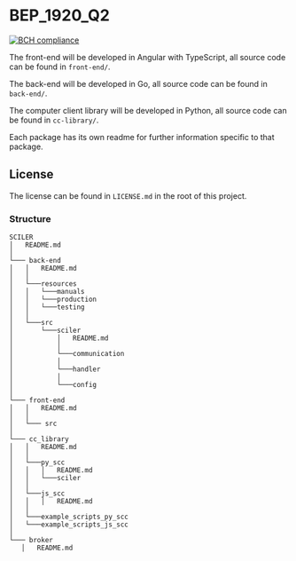 # BEP_1920_Q2
[![BCH compliance](https://bettercodehub.com/edge/badge/IssaHanou/BEP_1920_Q2?branch=develop-sprint-7)](https://bettercodehub.com/)

The front-end will be developed in Angular with TypeScript, all source code can be found in `front-end/`.

The back-end will be developed in Go, all source code can be found in `back-end/`.

The computer client library will be developed in Python, all source code can be found in `cc-library/`.

Each package has its own readme for further information specific to that package.

## License
The license can be found in `LICENSE.md` in the root of this project.

### Structure

```
SCILER
│   README.md
│
└─── back-end  
│   │   README.md
│   │   
│   └───resources
│   │   └───manuals
│   │   └───production
│   │   └───testing
│   │   
│   └───src
│       └───sciler
│           │   README.md
│           │
│           └───communication
│           │   
│           └───handler
│           │   
│           └───config
│
└─── front-end
│   │   README.md
│   │
│   └─── src
│
└─── cc_library
│   │   README.md
│   │
│   └───py_scc
│   │   │   README.md
│   │   └───sciler
│   │   
│   └───js_scc
│   │   │   README.md
│   │   
│   └───example_scripts_py_scc
│   └───example_scripts_js_scc
│
└─── broker
   │   README.md

```

